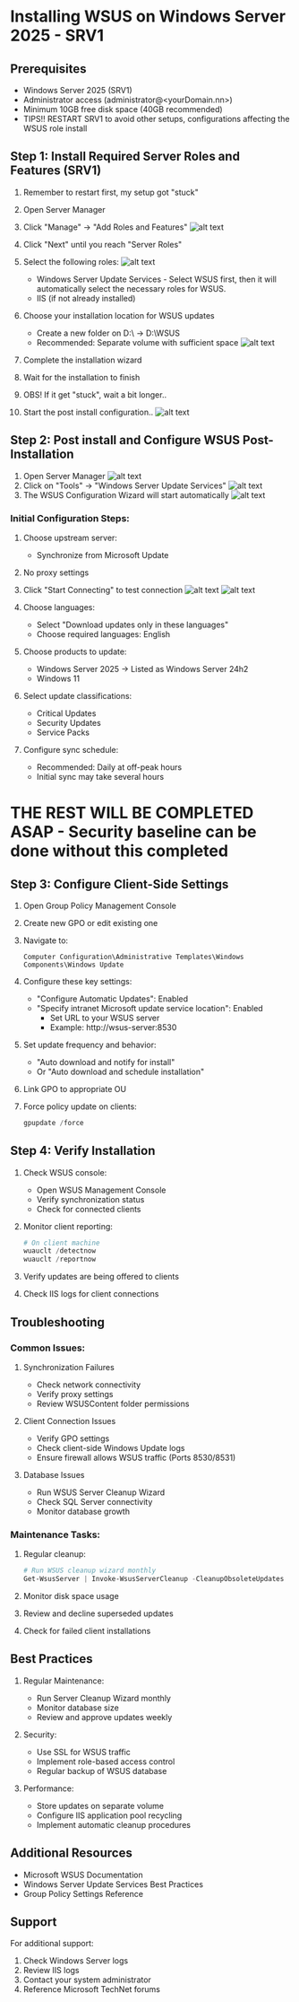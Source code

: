 # Installing WSUS on Windows Server 2025 - SRV1

## Prerequisites
- Windows Server 2025 (SRV1)
- Administrator access (administrator@<yourDomain.nn>)
- Minimum 10GB free disk space (40GB recommended)
- TIPS!! RESTART SRV1 to avoid other setups, configurations affecting the WSUS role install

## Step 1: Install Required Server Roles and Features (SRV1)

1. Remember to restart first, my setup got "stuck"
2. Open Server Manager
3. Click "Manage" → "Add Roles and Features"
![alt text](AddRoles.png)
1. Click "Next" until you reach "Server Roles"
2. Select the following roles:
![alt text](WSUSRole.png)
   - Windows Server Update Services - Select WSUS first, then it will automatically select the necessary roles for WSUS.
   - IIS (if not already installed)

1. Choose your installation location for WSUS updates
   - Create a new folder on D:\ -> D:\WSUS 
   - Recommended: Separate volume with sufficient space
![alt text](StoreWSUS.png)

1. Complete the installation wizard
2. Wait for the installation to finish
3. OBS! If it get "stuck", wait a bit longer..
4. Start the post install configuration..
![alt text](done.png)

## Step 2: Post install and Configure WSUS Post-Installation

1. Open Server Manager
![alt text](PostInstall.png)
2. Click on "Tools" → "Windows Server Update Services"
![alt text](WSUSstart.png)
3. The WSUS Configuration Wizard will start automatically
![alt text](WSUSConfiguration.png)

### Initial Configuration Steps:
1. Choose upstream server:
   - Synchronize from Microsoft Update

2. No proxy settings
3. Click "Start Connecting" to test connection
![alt text](StartConnection.png)
![alt text](NextWSUS.png)

4. Choose languages:
   - Select "Download updates only in these languages"
   - Choose required languages: English

5. Choose products to update:
   - Windows Server 2025 -> Listed as Windows Server 24h2
   - Windows 11

6. Select update classifications:
   - Critical Updates
   - Security Updates
   - Service Packs

7. Configure sync schedule:
   - Recommended: Daily at off-peak hours
   - Initial sync may take several hours

# THE REST WILL BE COMPLETED ASAP - Security baseline can be done without this completed

## Step 3: Configure Client-Side Settings

1. Open Group Policy Management Console
2. Create new GPO or edit existing one
3. Navigate to:
   ```
   Computer Configuration\Administrative Templates\Windows Components\Windows Update
   ```

4. Configure these key settings:
   - "Configure Automatic Updates": Enabled
   - "Specify intranet Microsoft update service location": Enabled
     - Set URL to your WSUS server
     - Example: http://wsus-server:8530

5. Set update frequency and behavior:
   - "Auto download and notify for install"
   - Or "Auto download and schedule installation"

6. Link GPO to appropriate OU
7. Force policy update on clients:
   ```powershell
   gpupdate /force
   ```

## Step 4: Verify Installation

1. Check WSUS console:
   - Open WSUS Management Console
   - Verify synchronization status
   - Check for connected clients

2. Monitor client reporting:
   ```powershell
   # On client machine
   wuauclt /detectnow
   wuauclt /reportnow
   ```

3. Verify updates are being offered to clients
4. Check IIS logs for client connections

## Troubleshooting

### Common Issues:
1. Synchronization Failures
   - Check network connectivity
   - Verify proxy settings
   - Review WSUSContent folder permissions

2. Client Connection Issues
   - Verify GPO settings
   - Check client-side Windows Update logs
   - Ensure firewall allows WSUS traffic (Ports 8530/8531)

3. Database Issues
   - Run WSUS Server Cleanup Wizard
   - Check SQL Server connectivity
   - Monitor database growth

### Maintenance Tasks:
1. Regular cleanup:
   ```powershell
   # Run WSUS cleanup wizard monthly
   Get-WsusServer | Invoke-WsusServerCleanup -CleanupObsoleteUpdates
   ```

2. Monitor disk space usage
3. Review and decline superseded updates
4. Check for failed client installations

## Best Practices

1. Regular Maintenance:
   - Run Server Cleanup Wizard monthly
   - Monitor database size
   - Review and approve updates weekly

2. Security:
   - Use SSL for WSUS traffic
   - Implement role-based access control
   - Regular backup of WSUS database

3. Performance:
   - Store updates on separate volume
   - Configure IIS application pool recycling
   - Implement automatic cleanup procedures

## Additional Resources

- Microsoft WSUS Documentation
- Windows Server Update Services Best Practices
- Group Policy Settings Reference

## Support

For additional support:
1. Check Windows Server logs
2. Review IIS logs
3. Contact your system administrator
4. Reference Microsoft TechNet forums